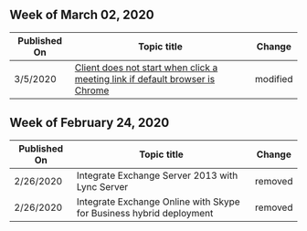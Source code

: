﻿<!-- This file is generated automatically each week. Changes made to this file will be overwritten.-->



## Week of March 02, 2020


| Published On |Topic title | Change |
|------|------------|--------|
| 3/5/2020 | [Client does not start when click a meeting link if default browser is Chrome](/skypeforbusiness/troubleshoot/server-sign-in/client-not-start-click-meeting-link) | modified |


## Week of February 24, 2020


| Published On |Topic title | Change |
|------|------------|--------|
| 2/26/2020 | Integrate Exchange Server 2013 with Lync Server | removed |
| 2/26/2020 | Integrate Exchange Online with Skype for Business hybrid deployment | removed |
